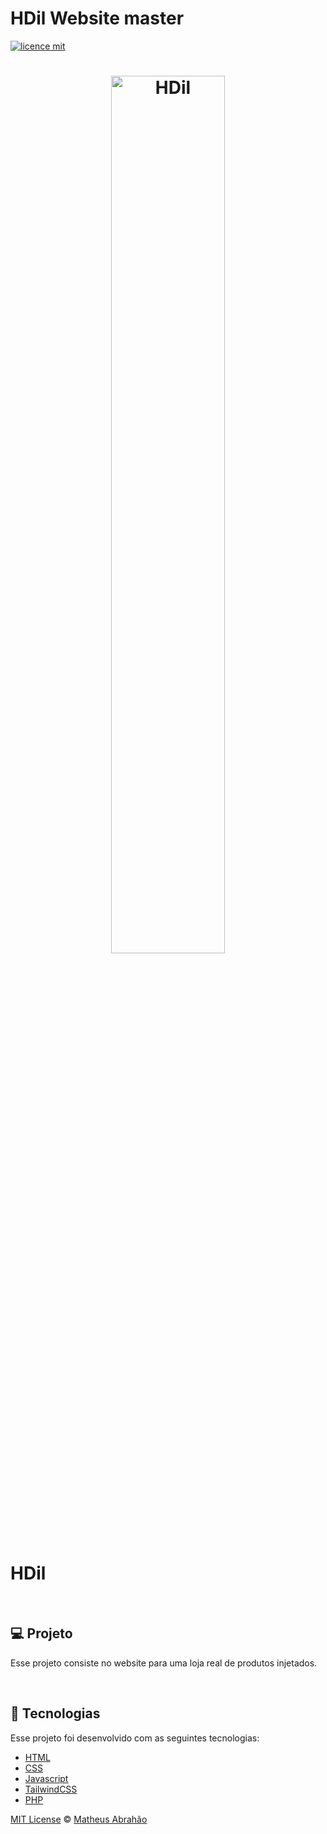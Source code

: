 # HDil Website master

[![licence mit](https://img.shields.io/badge/licence-MIT-blue.svg)](https://github.com/mamalvares/hdil-master-v2-tailwind/blob/main/LICENSE)

<h1 align="center">
    <img alt="HDil" title="HDil" src="https://hdil.netlify.app/src/images/logo%20-%20bordered.png" style="width: 60%;"/>
</h1>

<h1>HDil</h1>

<br>

## 💻 Projeto
Esse projeto consiste no website para uma loja real de produtos injetados.

<br>

## 🚀 Tecnologias
Esse projeto foi desenvolvido com as seguintes tecnologias:
- [HTML](#)
- [CSS](#)
- [Javascript](#)
- [TailwindCSS](#)
- [PHP](#)

[MIT License](./LICENSE) © [Matheus Abrahão](https://github.com/mamalvares)
